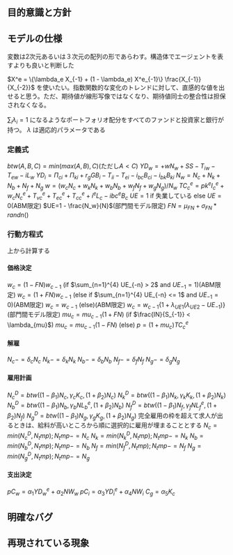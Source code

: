 ##  目的意識と方針

##  モデルの仕様
変数は2次元あるいは３次元の配列の形であらわす。構造体でエージェントを表すよりも良いと判断した

$X^e = \{\lambda_e X_{-1} + (1 - \lambda_e) X^e_{-1}\} \frac{X_{-1}}{X_{-2}}$ を使いたい。指数関数的な変化のトレンドに対して、直感的な値を出せると思う。ただ、期待値が線形写像ではなくなり、期待値同士の整合性は担保されなくなる。

$\sum_i \lambda_i = 1$ になるようなポートフォリオ配分をすべてのファンドと投資家と銀行が持つ。 $\lambda$ は適応的パラメータである

### 定義式
$btw(A, B, C)=min(max(A, B),C)$(ただし$A<C$)
$YD_w = + w N_w + SS - T_{iw} - T_{ew} - i L_w$
$YD_i = \Pi_{ci} + \Pi_{ki} + r_g GB_i - T_{ii} - T_{ei} - i_{bc} B_{ci} - i_{bk} B_{ki}$
$N_w = N_c + N_k + N_b + N_f + N_g$
$w = (w_c N_c + w_k N_k + w_b N_b + w_f N_f + w_g N_g)/N_w$
$TC_c^e = pk^e I_c^e + w_c N_c^e + T_{vc}^e + T_{ec}^e + T_{cc}^e + i^e L_c - ibc^e B_c$
$UE=1$ if 失業している else $UE=0$(ABM限定)
$UE=1 - \frac{N_w}{N}$(部門間モデル限定)
$FN = \mu_{FN} + \sigma_{FN} * randn()$

### 行動方程式
上から計算する
####    価格決定
$w_c = (1 - FN)w_{c-1}$ (if $\sum_{n=1}^{4} UE_{-n} > 2$ and $UE_{-1}=1$)(ABM限定)
$w_c = (1 + FN)w_{c-1}$ (else if $\sum_{n=1}^{4} UE_{-n} <= 1$ and $UE_{-1}=0$)(ABM限定)
$w_c = w_{c-1}$ (else)(ABM限定)
$w_c = w_{c-1}\{1 + \lambda_{UE1}(\lambda_{UE2} - UE_{-1})\}$(部門間モデル限定)
$mu_c = mu_{c-1}(1+FN)$ (if $\frac{IN}{S_{-1}} < \lambda_{mu}$)
$mu_c = mu_{c-1}(1-FN)$ (else)
$p = (1 + mu_c)TC_c^e$

####    解雇
$N_c-=\delta_c N_c$
$N_k-=\delta_k N_k$
$N_b-=\delta_b N_b$
$N_f-=\delta_f N_f$
$N_g-=\delta_g N_g$

####    雇用計画
$N_c^D = btw((1-\beta_1)N_c, \gamma_c K_c, (1+\beta_2)N_c)$
$N_k^D = btw((1-\beta_1)N_k, \gamma_k K_k, (1+\beta_2)N_k)$
$N_b^D = btw((1-\beta_1)N_b, \gamma_b NL_b^e, (1+\beta_2)N_b)$
$N_f^D = btw((1-\beta_1)N_f, \gamma_f NL_f^e, (1+\beta_2)N_f)$
$N_g^D = btw((1-\beta_1)N_g, \gamma_g K_g, (1+\beta_2)N_g)$
完全雇用の枠を超えて求人が出るときは、給料が高いところから順に選択的に雇用が埋まることとする
$N_c = min(N_c^D, N_tmp); N_tmp -= N_c$
$N_k = min(N_k^D, N_tmp); N_tmp -= N_k$
$N_b = min(N_b^D, N_tmp); N_tmp -= N_b$
$N_f = min(N_f^D, N_tmp); N_tmp -= N_f$
$N_g = min(N_g^D, N_tmp); N_tmp -= N_g$

####    支出決定
$p C_w = \alpha_1 YD_w^e + \alpha_2 NW_w$
$p C_i = \alpha_3 YD_i^e + \alpha_4 NW_i$
$C_g = \alpha_5 K_c$

##  明確なバグ

##  再現されている現象

